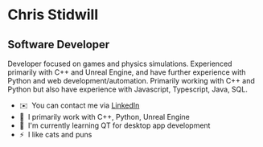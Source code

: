 Chris Stidwill
======================================================================================================================================

Software Developer
---------------------------

Developer focused on games and physics simulations. Experienced primarily with C++ and Unreal Engine, and have further experience with Python and web development/automation.
Primarily working with C++ and Python but also have experience with Javascript, Typescript,  Java, SQL.

* ✉️  You can contact me via [LinkedIn](https://www.linkedin.com/in/chris-stidwill-5005a8239/)
* 🚀  I primarily work with C++, Python, Unreal Engine
* 🧠  I'm currently learning QT for desktop app development
* ⚡  I like cats and puns
